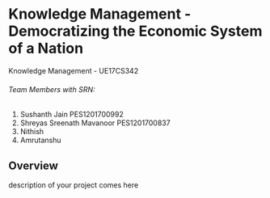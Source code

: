 # Knowledge Management - Democratizing the Economic System of a Nation

Knowledge Management - UE17CS342

###### Team Members with SRN:
1. Sushanth Jain PES1201700992
2. Shreyas Sreenath Mavanoor PES1201700837
3. Nithish
4. Amrutanshu

## Overview
description of your project comes here

